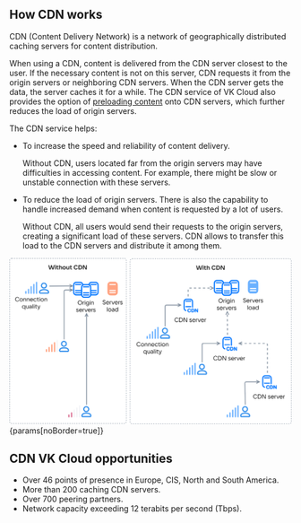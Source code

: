 ## How CDN works

CDN (Content Delivery Network) is a network of geographically distributed caching servers for content distribution.

When using a CDN, content is delivered from the CDN server closest to the user. If the necessary content is not on this server, CDN requests it from the origin servers or neighboring CDN servers. When the CDN server gets the data, the server caches it for a while. The CDN service of VK Cloud also provides the option of [preloading content](../../service-management/manage-cdn/content-settings#preloading_cache) onto CDN servers, which further reduces the load of origin servers.

The CDN service helps:

- To increase the speed and reliability of content delivery.

  Without CDN, users located far from the origin servers may have difficulties in accessing content. For example, there might be slow or unstable connection with these servers.

- To reduce the load of origin servers. There is also the capability to handle increased demand when content is requested by a lot of users.

  Without CDN, all users would send their requests to the origin servers, creating a significant load of these servers. CDN allows to transfer this load to the CDN servers and distribute it among them.

![CDN Operation Diagram](./assets/cdn-scheme.png){params[noBorder=true]}

## CDN VK Cloud opportunities

- Over 46 points of presence in Europe, CIS, North and South America.
- More than 200 caching CDN servers.
- Over 700 peering partners.
- Network capacity exceeding 12 terabits per second (Tbps).
